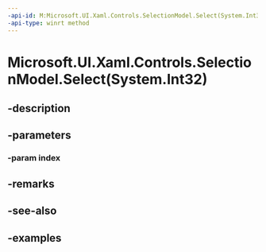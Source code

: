 ```yaml
---
-api-id: M:Microsoft.UI.Xaml.Controls.SelectionModel.Select(System.Int32)
-api-type: winrt method
---
```


# Microsoft.UI.Xaml.Controls.SelectionModel.Select(System.Int32)

<!--
public void Select (int index);
-->


## -description

## -parameters

### -param index

## -remarks

## -see-also

## -examples


